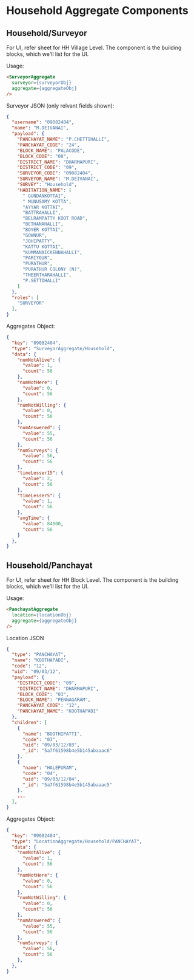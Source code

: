 # Household Aggregate Components

## Household/Surveyor

  For UI, refer sheet for HH Village Level.  The component is the building blocks, which we'll list for the UI.

  Usage:

  ````html
  <SurveyorAggregate 
    surveyor={surveyorObj} 
    aggregate={aggregateObj}
  />
  ````

  Surveyor JSON (only relvant fields shown):
  ````json
  {
    "username": "09082404",
    "name": "M.DEIVANAI",
    "payload": {
      "PANCHAYAT_NAME": "P.CHETTIHALLI",
      "PANCHAYAT_CODE": "24",
      "BLOCK_NAME": "PALACODE",
      "BLOCK_CODE": "08",
      "DISTRICT_NAME": "DHARMAPURI",
      "DISTRICT_CODE": "09",
      "SURVEYOR_CODE": "09082404",
      "SURVEYOR_NAME": "M.DEIVANAI",
      "SURVEY": "Household",
      "HABITATION_NAME": [
        " GUNDANKOTTAI",
        " MUNUSAMY KOTTA",
        "AYYAR KOTTAI",
        "BATTRAHALLI",
        "BELRAMPATTY KOOT ROAD",
        "BETHANAHALLI",
        "BOYER KOTTAI",
        "GOWNUR",
        "JOHIPATTY",
        "KATTU KOTTAI",
        "KUMMANAICKENNAHALLI",
        "PARIYOUR",
        "PURATHUR",
        "PURATHUR COLONY (N)",
        "THEERTHARAHALLI",
        "P.SETTIHALLI"
      ]
    },
    "roles": [
      "SURVEYOR"
    ],
  }
  ````

  Aggregates Object:

  ````json
  {
    "key": "09082404",
    "type": "SurveyorAggregate/Household",
    "data": {
      "numNotAlive": {
        "value": 1,
        "count": 56
      },
      "numNotHere": {
        "value": 0,
        "count": 56
      },
      "numNotWilling": {
        "value": 0,
        "count": 56
      },
      "numAnswered": {
        "value": 55,
        "count": 56
      },
      "numSurveys": {
        "value": 56,
        "count": 56
      },
      "timeLesser15": {
        "value": 2,
        "count": 56
      },
      "timeLesser5": {
        "value": 1,
        "count": 56
      },
      "avgTime": {
        "value": 84000,
        "count": 56
      }
    },
  }
  ````

## Household/Panchayat

  For UI, refer sheet for HH Block Level.  The component is the building blocks, which we'll list for the UI.

  Usage:

  ````html
  <PanchayatAggregate 
    location={locationObj} 
    aggregate={aggregateObj}
  />
  ````

  Location JSON

  ````json
  {
    "type": "PANCHAYAT",
    "name": "KOOTHAPADI",
    "code": "12",
    "uid": "09/03/12",
    "payload": {
      "DISTRICT_CODE": "09",
      "DISTRICT_NAME": "DHARMAPURI",
      "BLOCK_CODE": "03",
      "BLOCK_NAME": "PENNAGARAM",
      "PANCHAYAT_CODE": "12",
      "PANCHAYAT_NAME": "KOOTHAPADI"
    },
    "children": [
      {
        "name": "BOOTHIPATTI",
        "code": "03",
        "uid": "09/03/12/03",
        "_id": "5a7f61598b4e5b145abaaac6"
      },
      {
        "name": "HALEPURAM",
        "code": "04",
        "uid": "09/03/12/04",
        "_id": "5a7f61598b4e5b145abaaac5"
      },
      ...
    ],
  }
  ````

  Aggregates Object:

  ````json
  {
    "key": "09082404",
    "type": "LocationAggregate/Household/PANCHAYAT",
    "data": {
      "numNotAlive": {
        "value": 1,
        "count": 56
      },
      "numNotHere": {
        "value": 0,
        "count": 56
      },
      "numNotWilling": {
        "value": 0,
        "count": 56
      },
      "numAnswered": {
        "value": 55,
        "count": 56
      },
      "numSurveys": {
        "value": 56,
        "count": 56
      },
    },
  }
  ````

  